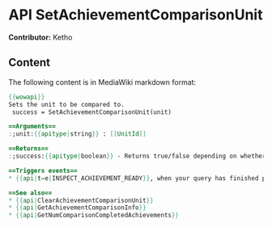 # API SetAchievementComparisonUnit

**Contributor:** Ketho

## Content

The following content is in MediaWiki markdown format:

```mediawiki
{{wowapi}}
Sets the unit to be compared to.
 success = SetAchievementComparisonUnit(unit)

==Arguments==
:;unit:{{apitype|string}} : [[UnitId]]

==Returns==
:;success:{{apitype|boolean}} - Returns true/false depending on whether the unit is valid.

==Triggers events==
* {{api|t=e|INSPECT_ACHIEVEMENT_READY}}, when your query has finished processing on the server and new information is available

==See also==
* {{api|ClearAchievementComparisonUnit}}
* {{api|GetAchievementComparisonInfo}}
* {{api|GetNumComparisonCompletedAchievements}}
```